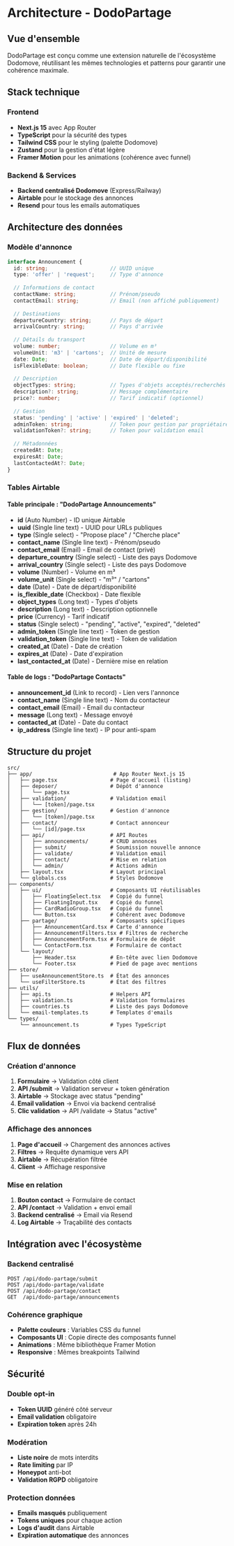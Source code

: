 # Architecture - DodoPartage

## Vue d'ensemble

DodoPartage est conçu comme une extension naturelle de l'écosystème Dodomove, réutilisant les mêmes technologies et patterns pour garantir une cohérence maximale.

## Stack technique

### Frontend
- **Next.js 15** avec App Router
- **TypeScript** pour la sécurité des types
- **Tailwind CSS** pour le styling (palette Dodomove)
- **Zustand** pour la gestion d'état légère
- **Framer Motion** pour les animations (cohérence avec funnel)

### Backend & Services
- **Backend centralisé Dodomove** (Express/Railway)
- **Airtable** pour le stockage des annonces
- **Resend** pour tous les emails automatiques

## Architecture des données

### Modèle d'annonce
```typescript
interface Announcement {
  id: string;                    // UUID unique
  type: 'offer' | 'request';     // Type d'annonce
  
  // Informations de contact
  contactName: string;           // Prénom/pseudo
  contactEmail: string;          // Email (non affiché publiquement)
  
  // Destinations
  departureCountry: string;      // Pays de départ
  arrivalCountry: string;        // Pays d'arrivée
  
  // Détails du transport
  volume: number;                // Volume en m³
  volumeUnit: 'm3' | 'cartons';  // Unité de mesure
  date: Date;                    // Date de départ/disponibilité
  isFlexibleDate: boolean;       // Date flexible ou fixe
  
  // Description
  objectTypes: string;           // Types d'objets acceptés/recherchés
  description?: string;          // Message complémentaire
  price?: number;                // Tarif indicatif (optionnel)
  
  // Gestion
  status: 'pending' | 'active' | 'expired' | 'deleted';
  adminToken: string;            // Token pour gestion par propriétaire
  validationToken?: string;      // Token pour validation email
  
  // Métadonnées
  createdAt: Date;
  expiresAt: Date;
  lastContactedAt?: Date;
}
```

### Tables Airtable

#### Table principale : "DodoPartage Announcements"
- **id** (Auto Number) - ID unique Airtable
- **uuid** (Single line text) - UUID pour URLs publiques
- **type** (Single select) - "Propose place" / "Cherche place"
- **contact_name** (Single line text) - Prénom/pseudo
- **contact_email** (Email) - Email de contact (privé)
- **departure_country** (Single select) - Liste des pays Dodomove
- **arrival_country** (Single select) - Liste des pays Dodomove
- **volume** (Number) - Volume en m³
- **volume_unit** (Single select) - "m³" / "cartons"
- **date** (Date) - Date de départ/disponibilité
- **is_flexible_date** (Checkbox) - Date flexible
- **object_types** (Long text) - Types d'objets
- **description** (Long text) - Description optionnelle
- **price** (Currency) - Tarif indicatif
- **status** (Single select) - "pending", "active", "expired", "deleted"
- **admin_token** (Single line text) - Token de gestion
- **validation_token** (Single line text) - Token de validation
- **created_at** (Date) - Date de création
- **expires_at** (Date) - Date d'expiration
- **last_contacted_at** (Date) - Dernière mise en relation

#### Table de logs : "DodoPartage Contacts"
- **announcement_id** (Link to record) - Lien vers l'annonce
- **contact_name** (Single line text) - Nom du contacteur
- **contact_email** (Email) - Email du contacteur
- **message** (Long text) - Message envoyé
- **contacted_at** (Date) - Date du contact
- **ip_address** (Single line text) - IP pour anti-spam

## Structure du projet

```
src/
├── app/                          # App Router Next.js 15
│   ├── page.tsx                 # Page d'accueil (listing)
│   ├── deposer/                 # Dépôt d'annonce
│   │   └── page.tsx
│   ├── validation/              # Validation email
│   │   └── [token]/page.tsx
│   ├── gestion/                 # Gestion d'annonce
│   │   └── [token]/page.tsx
│   ├── contact/                 # Contact annonceur
│   │   └── [id]/page.tsx
│   ├── api/                     # API Routes
│   │   ├── announcements/       # CRUD annonces
│   │   ├── submit/              # Soumission nouvelle annonce
│   │   ├── validate/            # Validation email
│   │   ├── contact/             # Mise en relation
│   │   └── admin/               # Actions admin
│   ├── layout.tsx               # Layout principal
│   └── globals.css              # Styles Dodomove
├── components/
│   ├── ui/                      # Composants UI réutilisables
│   │   ├── FloatingSelect.tsx   # Copié du funnel
│   │   ├── FloatingInput.tsx    # Copié du funnel
│   │   ├── CardRadioGroup.tsx   # Copié du funnel
│   │   └── Button.tsx           # Cohérent avec Dodomove
│   ├── partage/                 # Composants spécifiques
│   │   ├── AnnouncementCard.tsx # Carte d'annonce
│   │   ├── AnnouncementFilters.tsx # Filtres de recherche
│   │   ├── AnnouncementForm.tsx # Formulaire de dépôt
│   │   └── ContactForm.tsx      # Formulaire de contact
│   └── layout/
│       ├── Header.tsx           # En-tête avec lien Dodomove
│       └── Footer.tsx           # Pied de page avec mentions
├── store/
│   ├── useAnnouncementStore.ts  # État des annonces
│   └── useFilterStore.ts        # État des filtres
├── utils/
│   ├── api.ts                   # Helpers API
│   ├── validation.ts            # Validation formulaires
│   ├── countries.ts             # Liste des pays Dodomove
│   └── email-templates.ts       # Templates d'emails
└── types/
    └── announcement.ts          # Types TypeScript
```

## Flux de données

### Création d'annonce
1. **Formulaire** → Validation côté client
2. **API /submit** → Validation serveur + token génération
3. **Airtable** → Stockage avec status "pending"
4. **Email validation** → Envoi via backend centralisé
5. **Clic validation** → API /validate → Status "active"

### Affichage des annonces
1. **Page d'accueil** → Chargement des annonces actives
2. **Filtres** → Requête dynamique vers API
3. **Airtable** → Récupération filtrée
4. **Client** → Affichage responsive

### Mise en relation
1. **Bouton contact** → Formulaire de contact
2. **API /contact** → Validation + envoi email
3. **Backend centralisé** → Email via Resend
4. **Log Airtable** → Traçabilité des contacts

## Intégration avec l'écosystème

### Backend centralisé
```
POST /api/dodo-partage/submit
POST /api/dodo-partage/validate
POST /api/dodo-partage/contact
GET  /api/dodo-partage/announcements
```

### Cohérence graphique
- **Palette couleurs** : Variables CSS du funnel
- **Composants UI** : Copie directe des composants funnel
- **Animations** : Même bibliothèque Framer Motion
- **Responsive** : Mêmes breakpoints Tailwind

## Sécurité

### Double opt-in
- **Token UUID** généré côté serveur
- **Email validation** obligatoire
- **Expiration token** après 24h

### Modération
- **Liste noire** de mots interdits
- **Rate limiting** par IP
- **Honeypot** anti-bot
- **Validation RGPD** obligatoire

### Protection données
- **Emails masqués** publiquement
- **Tokens uniques** pour chaque action
- **Logs d'audit** dans Airtable
- **Expiration automatique** des annonces 
